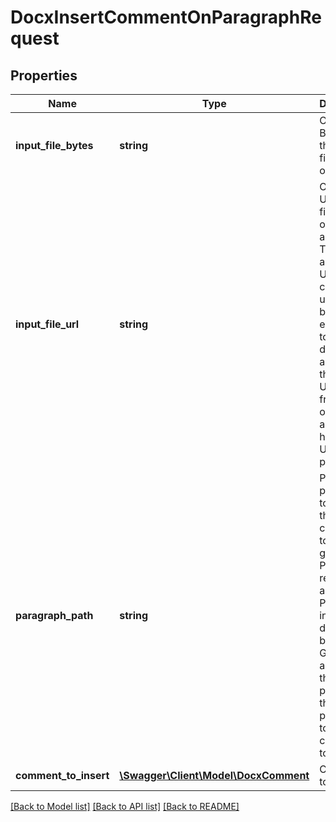 # DocxInsertCommentOnParagraphRequest

## Properties
Name | Type | Description | Notes
------------ | ------------- | ------------- | -------------
**input_file_bytes** | **string** | Optional: Bytes of the input file to operate on | [optional] 
**input_file_url** | **string** | Optional: URL of a file to operate on as input.  This can be a public URL, or you can also use the begin-editing API to upload a document and pass in the secure URL result from that operation as the URL here (this URL is not public). | [optional] 
**paragraph_path** | **string** | Path to the paragraph to attach the comment to.  You can get the Path by retrieving all of the Paragraphs in document by calling Get Body and taking the Path property of the desired paragraph to add the comment to. | [optional] 
**comment_to_insert** | [**\Swagger\Client\Model\DocxComment**](DocxComment.md) | Comment to insert | [optional] 

[[Back to Model list]](../README.md#documentation-for-models) [[Back to API list]](../README.md#documentation-for-api-endpoints) [[Back to README]](../README.md)


